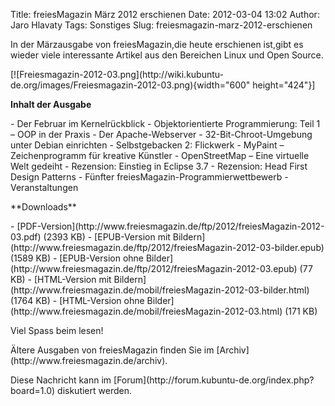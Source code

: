 Title: freiesMagazin März 2012 erschienen
Date: 2012-03-04 13:02
Author: Jaro Hlavaty
Tags: Sonstiges
Slug: freiesmagazin-marz-2012-erschienen

In der Märzausgabe von freiesMagazin,die heute erschienen ist,gibt es
wieder viele interessante Artikel aus den Bereichen Linux und Open
Source.

</p>
[![Freiesmagazin-2012-03.png](http://wiki.kubuntu-de.org/images/Freiesmagazin-2012-03.png){width="600"
height="424"}]

</p>
<!--break--><!--break-->

**Inhalt der Ausgabe**

</p>
-   Der Februar im Kernelrückblick
-   Objektorientierte Programmierung: Teil 1 – OOP in der Praxis
-   Der Apache-Webserver
-   32-Bit-Chroot-Umgebung unter Debian einrichten
-   Selbstgebacken 2: Flickwerk
-   MyPaint – Zeichenprogramm für kreative Künstler
-   OpenStreetMap – Eine virtuelle Welt gedeiht
-   Rezension: Einstieg in Eclipse 3.7
-   Rezension: Head First Design Patterns
-   Fünfter freiesMagazin-Programmierwettbewerb
-   Veranstaltungen

</p>
**Downloads**

</p>
-   [PDF-Version](http://www.freiesmagazin.de/ftp/2012/freiesMagazin-2012-03.pdf)
    (2393 KB)
-   [EPUB-Version mit
    Bildern](http://www.freiesmagazin.de/ftp/2012/freiesMagazin-2012-03-bilder.epub)
    (1589 KB)
-   [EPUB-Version ohne
    Bilder](http://www.freiesmagazin.de/ftp/2012/freiesMagazin-2012-03.epub)
    (77 KB)
-   [HTML-Version mit
    Bildern](http://www.freiesmagazin.de/mobil/freiesMagazin-2012-03-bilder.html)
    (1764 KB)
-   [HTML-Version ohne
    Bilder](http://www.freiesmagazin.de/mobil/freiesMagazin-2012-03.html)
    (171 KB)

</p>
Viel Spass beim lesen!

</p>
Ältere Ausgaben von freiesMagazin finden Sie im
[Archiv](http://www.freiesmagazin.de/archiv).

</p>
Diese Nachricht kann im
[Forum](http://forum.kubuntu-de.org/index.php?board=1.0) diskutiert
werden.

</p>

